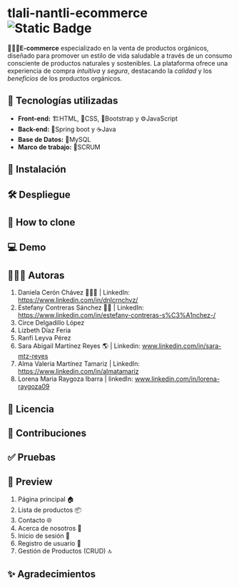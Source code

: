 # tlali-nantli-ecommerce ![Static Badge](https://img.shields.io/badge/status-In_progress-yellow?style=flat-square&labelColor=%2385929e&color=%23f4d03f)
🛒🌿✨**E-commerce** especializado en la venta de productos orgánicos, diseñado para promover un estilo de vida saludable a través de un consumo consciente de productos naturales y sostenibles. La plataforma ofrece una experiencia de compra *intuitiva* y *segura*, destacando la *calidad* y los *beneficios* de los productos orgánicos.
 ## 🔌 Tecnologías utilizadas
* **Front-end:** 🏗️HTML, 🎨CSS, 🚀Bootstrap y ⚙️JavaScript 
* **Back-end:** 🌱Spring boot y ☕Java
* **Base de Datos:** 🐬MySQL
* **Marco de trabajo:** 📅SCRUM
 ## 🔧 Instalación
 ## 🛠 Despliegue
 ## 🔗 How to clone
 ## 💻 Demo
 ## 👩🏽‍💻 Autoras
 1. Daniela Cerón Chávez 🧜🏽‍♀️ | LinkedIn: https://www.linkedin.com/in/dnlcrnchvz/
 2. Estefany Contreras Sánchez 👩‍💻 | LinkedIn: https://www.linkedin.com/in/estefany-contreras-s%C3%A1nchez-/
 3. Circe Delgadillo López
 4. Lizbeth Díaz Feria
 5. Ranfi Leyva Pérez
 6. Sara Abigail Martínez Reyes 🌎 | Linkedin: www.linkedin.com/in/sara-mtz-reyes
 7. Alma Valeria Martínez Tamariz | LinkedIn: https://www.linkedin.com/in/almatamariz
 8. Lorena Maria Raygoza Ibarra | linkedIn: www.linkedin.com/in/lorena-raygoza09
 ## 🧾 Licencia
 ## 🤝 Contribuciones
 ## ✅ Pruebas
 ## 👀 Preview
 1. Página principal 🏠
 2. Lista de productos 📦
 3. Contacto 🌐
 4. Acerca de nosotros 🌿
 5. Inicio de sesión 🔑
 6. Registro de usuario 📝
 7. Gestión de Productos (CRUD) 🔝
 ## ✨ Agradecimientos
